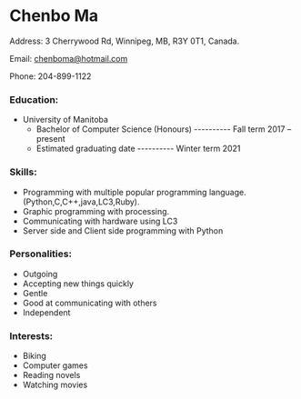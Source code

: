 # **Chenbo Ma**
Address: 3 Cherrywood Rd, Winnipeg, MB, R3Y 0T1, Canada.

Email: chenboma@hotmail.com

Phone: 204-899-1122

### **Education:**
- University of Manitoba
  - Bachelor of Computer Science (Honours)  ---------- Fall term 2017 – present
  - Estimated graduating date ---------- Winter term 2021

### **Skills:**
- Programming with multiple popular programming language.(Python,C,C++,java,LC3,Ruby).
- Graphic programming with processing.
- Communicating with hardware using LC3
- Server side and Client side programming with Python

### **Personalities:**
- Outgoing
- Accepting new things quickly
- Gentle
- Good at communicating with others
- Independent

### **Interests:**
- Biking
- Computer games
- Reading novels
- Watching movies
